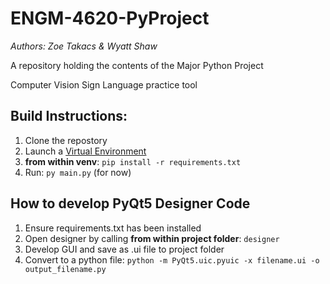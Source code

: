 # ENGM-4620-PyProject
*Authors: Zoe Takacs & Wyatt Shaw*

A repository holding the contents of the Major Python Project

Computer Vision Sign Language practice tool

## Build Instructions:

1. Clone the repostory
2. Launch a [Virtual Environment](https://docs.python.org/3/library/venv.html)
3. **from within venv**: `pip install -r requirements.txt`
4. Run: `py main.py` (for now)

## How to develop PyQt5 Designer Code

1. Ensure requirements.txt has been installed
2. Open designer by calling **from within project folder**: `designer`
3. Develop GUI and save as .ui file to project folder
4. Convert to a python file: `python -m PyQt5.uic.pyuic -x filename.ui -o output_filename.py`